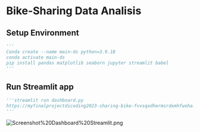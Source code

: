# Bike-Sharing Data Analisis

## Setup Environment


```python
'''
Conda create --name main-ds python=3.9.18
conda activate main-ds
pip install pandas matplotlib seaborn jupyter streamlit babel
'''
```

## Run Streamlit app
```python
'''streamlit run dashboard.py
https://myfinalprojectdicoding2023-sharing-bike-fvvsqxdhermsrdxmhfwoha.streamlit.app/
'''
```

![Screenshot%20Dashboard%20Streamlit.png](attachment:Screenshot%20Dashboard%20Streamlit.png)


```python

```
